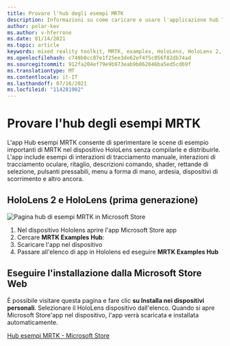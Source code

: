 ```yaml
---
title: Provare l'hub degli esempi MRTK
description: Informazioni su come caricare e usare l'applicazione hub Toolkit esempio di realtà mista nei HoloLens dispositivi.
author: polar-kev
ms.author: v-hferrone
ms.date: 01/14/2021
ms.topic: article
keywords: mixed reality toolkit, MRTK, examples, HoloLens, HoloLens 2, shaders, tooltips, hand interaction, clipping, bounding boxes, buttons, hand menus, slate, slider
ms.openlocfilehash: c748b0cc87e1f25ee3de62ef4f5c056f82db74ad
ms.sourcegitcommit: 912fa204ef79e9b973eab9b862846ba5ed5cd69f
ms.translationtype: MT
ms.contentlocale: it-IT
ms.lasthandoff: 07/16/2021
ms.locfileid: "114281902"
---
```

# <a name="try-out-the-mrtk-examples-hub"></a>Provare l'hub degli esempi MRTK

L'app Hub esempi MRTK consente di sperimentare le scene di esempio importanti di MRTK nel dispositivo HoloLens senza compilarle e distribuirle. L'app include esempi di interazioni di tracciamento manuale, interazioni di tracciamento oculare, ritaglio, descrizioni comando, shader, rettande di selezione, pulsanti pressabili, menu a forma di mano, ardesia, dispositivi di scorrimento e altro ancora.

## <a name="hololens-2-and-hololens-1st-gen"></a>HoloLens 2 e HoloLens (prima generazione)
![Pagina hub di esempi MRTK in Microsoft Store](features/images/examples-hub/ExamplesHubStore.jpg)

1. Nel dispositivo Hololens aprire l'app Microsoft Store app
2. Cercare **MRTK Examples Hub**:
3. Scaricare l'app nel dispositivo
4. Passare all'elenco di app in Hololens ed eseguire **MRTK Examples Hub**

## <a name="install-from-the-microsoft-store-web-page"></a>Eseguire l'installazione dalla Microsoft Store Web

È possibile visitare questa pagina e fare clic **su Installa nei dispositivi personali**. Selezionare il HoloLens dispositivo dall'elenco. Quando si apre Microsoft Store'app nel dispositivo, l'app verrà scaricata e installata automaticamente.

[Hub esempi MRTK - Microsoft Store](https://www.microsoft.com/p/mrtk-examples-hub/9mv8c39l2sj4)

